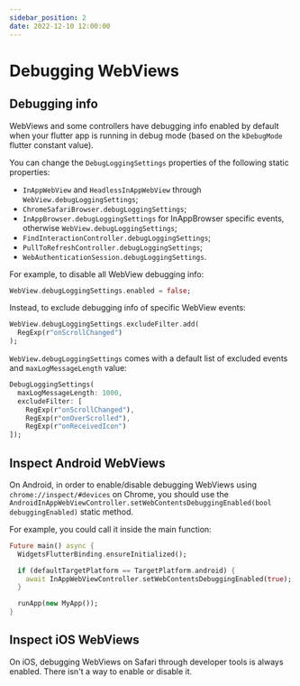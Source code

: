 ```yaml
---
sidebar_position: 2
date: 2022-12-10 12:00:00
---
```


# Debugging WebViews

## Debugging info

WebViews and some controllers have debugging info enabled by default when your flutter app is running in debug mode (based on the `kDebugMode` flutter constant value).

You can change the `DebugLoggingSettings` properties of the following static properties:
- `InAppWebView` and `HeadlessInAppWebView` through `WebView.debugLoggingSettings`;
- `ChromeSafariBrowser.debugLoggingSettings`;
- `InAppBrowser.debugLoggingSettings` for InAppBrowser specific events, otherwise `WebView.debugLoggingSettings`;
- `FindInteractionController.debugLoggingSettings`;
- `PullToRefreshController.debugLoggingSettings`;
- `WebAuthenticationSession.debugLoggingSettings`.

For example, to disable all WebView debugging info:
```dart
WebView.debugLoggingSettings.enabled = false;
```

Instead, to exclude debugging info of specific WebView events:
```dart
WebView.debugLoggingSettings.excludeFilter.add(
  RegExp(r"onScrollChanged")
);
```

`WebView.debugLoggingSettings` comes with a default list of excluded events
and `maxLogMessageLength` value:
```dart
DebugLoggingSettings(
  maxLogMessageLength: 1000,
  excludeFilter: [
    RegExp(r"onScrollChanged"),
    RegExp(r"onOverScrolled"),
    RegExp(r"onReceivedIcon")
]);
```

## Inspect Android WebViews
On Android, in order to enable/disable debugging WebViews using `chrome://inspect/#devices` on Chrome, you should use the `AndroidInAppWebViewController.setWebContentsDebuggingEnabled(bool debuggingEnabled)` static method.

For example, you could call it inside the main function:
```dart
Future main() async {
  WidgetsFlutterBinding.ensureInitialized();

  if (defaultTargetPlatform == TargetPlatform.android) {
    await InAppWebViewController.setWebContentsDebuggingEnabled(true);
  }

  runApp(new MyApp());
}
```

## Inspect iOS WebViews
On iOS, debugging WebViews on Safari through developer tools is always enabled. There isn't a way to enable or disable it.
